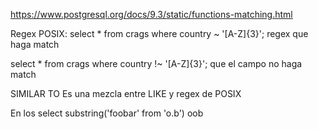 https://www.postgresql.org/docs/9.3/static/functions-matching.html

Regex POSIX:
select * from crags where country ~ '[A-Z]{3}';
  regex que haga match

select * from crags where country !~ '[A-Z]{3}';
  que el campo no haga match


SIMILAR TO
Es una mezcla entre LIKE y regex de POSIX


En los select
substring('foobar' from 'o.b')     oob
